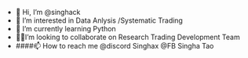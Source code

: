 - 👋 Hi, I’m @singhack
- 👀 I’m interested in Data Anlysis /Systematic Trading
- 📖 I’m currently learning Python
- 🙋‍♂️I’m looking to collaborate on Research Trading Development Team
- ####📫 How to reach me @discord Singhax
                          @FB Singha Tao 

<!---
singhack/singhack is a ✨ special ✨ repository because its `README.md` (this file) appears on your GitHub profile.
You can click the Preview link to take a look at your changes.
--->
